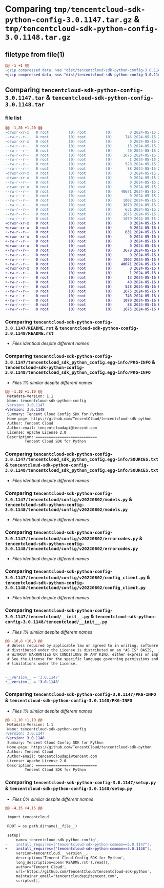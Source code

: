 # Comparing `tmp/tencentcloud-sdk-python-config-3.0.1147.tar.gz` & `tmp/tencentcloud-sdk-python-config-3.0.1148.tar.gz`

## filetype from file(1)

```diff
@@ -1 +1 @@
-gzip compressed data, was "dist/tencentcloud-sdk-python-config-3.0.1147.tar", last modified: Wed May 15 21:14:44 2024, max compression
+gzip compressed data, was "dist/tencentcloud-sdk-python-config-3.0.1148.tar", last modified: Thu May 16 08:09:46 2024, max compression
```

## Comparing `tencentcloud-sdk-python-config-3.0.1147.tar` & `tencentcloud-sdk-python-config-3.0.1148.tar`

### file list

```diff
@@ -1,20 +1,20 @@
-drwxr-xr-x   0 root         (0) root         (0)        0 2024-05-15 21:14:44.000000 tencentcloud-sdk-python-config-3.0.1147/
--rw-r--r--   0 root         (0) root         (0)      746 2024-05-15 21:14:44.000000 tencentcloud-sdk-python-config-3.0.1147/README.rst
-drwxr-xr-x   0 root         (0) root         (0)        0 2024-05-15 21:14:44.000000 tencentcloud-sdk-python-config-3.0.1147/tencentcloud_sdk_python_config.egg-info/
--rw-r--r--   0 root         (0) root         (0)       13 2024-05-15 21:14:44.000000 tencentcloud-sdk-python-config-3.0.1147/tencentcloud_sdk_python_config.egg-info/top_level.txt
--rw-r--r--   0 root         (0) root         (0)       40 2024-05-15 21:14:44.000000 tencentcloud-sdk-python-config-3.0.1147/tencentcloud_sdk_python_config.egg-info/requires.txt
--rw-r--r--   0 root         (0) root         (0)     1675 2024-05-15 21:14:44.000000 tencentcloud-sdk-python-config-3.0.1147/tencentcloud_sdk_python_config.egg-info/PKG-INFO
--rw-r--r--   0 root         (0) root         (0)        1 2024-05-15 21:14:44.000000 tencentcloud-sdk-python-config-3.0.1147/tencentcloud_sdk_python_config.egg-info/dependency_links.txt
--rw-r--r--   0 root         (0) root         (0)      528 2024-05-15 21:14:44.000000 tencentcloud-sdk-python-config-3.0.1147/tencentcloud_sdk_python_config.egg-info/SOURCES.txt
--rw-r--r--   0 root         (0) root         (0)       88 2024-05-15 21:14:44.000000 tencentcloud-sdk-python-config-3.0.1147/setup.cfg
-drwxr-xr-x   0 root         (0) root         (0)        0 2024-05-15 21:14:44.000000 tencentcloud-sdk-python-config-3.0.1147/tencentcloud/
-drwxr-xr-x   0 root         (0) root         (0)        0 2024-05-15 21:14:44.000000 tencentcloud-sdk-python-config-3.0.1147/tencentcloud/config/
--rw-r--r--   0 root         (0) root         (0)        0 2024-05-15 21:14:44.000000 tencentcloud-sdk-python-config-3.0.1147/tencentcloud/config/__init__.py
-drwxr-xr-x   0 root         (0) root         (0)        0 2024-05-15 21:14:44.000000 tencentcloud-sdk-python-config-3.0.1147/tencentcloud/config/v20220802/
--rw-r--r--   0 root         (0) root         (0)    40671 2024-05-15 21:14:44.000000 tencentcloud-sdk-python-config-3.0.1147/tencentcloud/config/v20220802/models.py
--rw-r--r--   0 root         (0) root         (0)        0 2024-05-15 21:14:44.000000 tencentcloud-sdk-python-config-3.0.1147/tencentcloud/config/v20220802/__init__.py
--rw-r--r--   0 root         (0) root         (0)     1002 2024-05-15 21:14:44.000000 tencentcloud-sdk-python-config-3.0.1147/tencentcloud/config/v20220802/errorcodes.py
--rw-r--r--   0 root         (0) root         (0)     3670 2024-05-15 21:14:44.000000 tencentcloud-sdk-python-config-3.0.1147/tencentcloud/config/v20220802/config_client.py
--rw-r--r--   0 root         (0) root         (0)      631 2024-05-15 21:14:44.000000 tencentcloud-sdk-python-config-3.0.1147/tencentcloud/__init__.py
--rw-r--r--   0 root         (0) root         (0)     1675 2024-05-15 21:14:44.000000 tencentcloud-sdk-python-config-3.0.1147/PKG-INFO
--rw-r--r--   0 root         (0) root         (0)     1079 2024-05-15 21:14:44.000000 tencentcloud-sdk-python-config-3.0.1147/setup.py
+drwxr-xr-x   0 root         (0) root         (0)        0 2024-05-16 08:09:46.000000 tencentcloud-sdk-python-config-3.0.1148/
+drwxr-xr-x   0 root         (0) root         (0)        0 2024-05-16 08:09:46.000000 tencentcloud-sdk-python-config-3.0.1148/tencentcloud/
+-rw-r--r--   0 root         (0) root         (0)      631 2024-05-16 08:09:45.000000 tencentcloud-sdk-python-config-3.0.1148/tencentcloud/__init__.py
+drwxr-xr-x   0 root         (0) root         (0)        0 2024-05-16 08:09:46.000000 tencentcloud-sdk-python-config-3.0.1148/tencentcloud/config/
+-rw-r--r--   0 root         (0) root         (0)        0 2024-05-16 08:09:45.000000 tencentcloud-sdk-python-config-3.0.1148/tencentcloud/config/__init__.py
+drwxr-xr-x   0 root         (0) root         (0)        0 2024-05-16 08:09:46.000000 tencentcloud-sdk-python-config-3.0.1148/tencentcloud/config/v20220802/
+-rw-r--r--   0 root         (0) root         (0)     3670 2024-05-16 08:09:45.000000 tencentcloud-sdk-python-config-3.0.1148/tencentcloud/config/v20220802/config_client.py
+-rw-r--r--   0 root         (0) root         (0)        0 2024-05-16 08:09:45.000000 tencentcloud-sdk-python-config-3.0.1148/tencentcloud/config/v20220802/__init__.py
+-rw-r--r--   0 root         (0) root         (0)     1002 2024-05-16 08:09:45.000000 tencentcloud-sdk-python-config-3.0.1148/tencentcloud/config/v20220802/errorcodes.py
+-rw-r--r--   0 root         (0) root         (0)    40671 2024-05-16 08:09:45.000000 tencentcloud-sdk-python-config-3.0.1148/tencentcloud/config/v20220802/models.py
+drwxr-xr-x   0 root         (0) root         (0)        0 2024-05-16 08:09:46.000000 tencentcloud-sdk-python-config-3.0.1148/tencentcloud_sdk_python_config.egg-info/
+-rw-r--r--   0 root         (0) root         (0)        1 2024-05-16 08:09:46.000000 tencentcloud-sdk-python-config-3.0.1148/tencentcloud_sdk_python_config.egg-info/dependency_links.txt
+-rw-r--r--   0 root         (0) root         (0)       13 2024-05-16 08:09:46.000000 tencentcloud-sdk-python-config-3.0.1148/tencentcloud_sdk_python_config.egg-info/top_level.txt
+-rw-r--r--   0 root         (0) root         (0)       40 2024-05-16 08:09:46.000000 tencentcloud-sdk-python-config-3.0.1148/tencentcloud_sdk_python_config.egg-info/requires.txt
+-rw-r--r--   0 root         (0) root         (0)      528 2024-05-16 08:09:46.000000 tencentcloud-sdk-python-config-3.0.1148/tencentcloud_sdk_python_config.egg-info/SOURCES.txt
+-rw-r--r--   0 root         (0) root         (0)     1675 2024-05-16 08:09:46.000000 tencentcloud-sdk-python-config-3.0.1148/tencentcloud_sdk_python_config.egg-info/PKG-INFO
+-rw-r--r--   0 root         (0) root         (0)      746 2024-05-16 08:09:45.000000 tencentcloud-sdk-python-config-3.0.1148/README.rst
+-rw-r--r--   0 root         (0) root         (0)     1079 2024-05-16 08:09:45.000000 tencentcloud-sdk-python-config-3.0.1148/setup.py
+-rw-r--r--   0 root         (0) root         (0)       88 2024-05-16 08:09:46.000000 tencentcloud-sdk-python-config-3.0.1148/setup.cfg
+-rw-r--r--   0 root         (0) root         (0)     1675 2024-05-16 08:09:46.000000 tencentcloud-sdk-python-config-3.0.1148/PKG-INFO
```

### Comparing `tencentcloud-sdk-python-config-3.0.1147/README.rst` & `tencentcloud-sdk-python-config-3.0.1148/README.rst`

 * *Files identical despite different names*

### Comparing `tencentcloud-sdk-python-config-3.0.1147/tencentcloud_sdk_python_config.egg-info/PKG-INFO` & `tencentcloud-sdk-python-config-3.0.1148/tencentcloud_sdk_python_config.egg-info/PKG-INFO`

 * *Files 1% similar despite different names*

```diff
@@ -1,10 +1,10 @@
 Metadata-Version: 1.1
 Name: tencentcloud-sdk-python-config
-Version: 3.0.1147
+Version: 3.0.1148
 Summary: Tencent Cloud Config SDK for Python
 Home-page: https://github.com/TencentCloud/tencentcloud-sdk-python
 Author: Tencent Cloud
 Author-email: tencentcloudapi@tencent.com
 License: Apache License 2.0
 Description: ============================
         Tencent Cloud SDK for Python
```

### Comparing `tencentcloud-sdk-python-config-3.0.1147/tencentcloud_sdk_python_config.egg-info/SOURCES.txt` & `tencentcloud-sdk-python-config-3.0.1148/tencentcloud_sdk_python_config.egg-info/SOURCES.txt`

 * *Files identical despite different names*

### Comparing `tencentcloud-sdk-python-config-3.0.1147/tencentcloud/config/v20220802/models.py` & `tencentcloud-sdk-python-config-3.0.1148/tencentcloud/config/v20220802/models.py`

 * *Files identical despite different names*

### Comparing `tencentcloud-sdk-python-config-3.0.1147/tencentcloud/config/v20220802/errorcodes.py` & `tencentcloud-sdk-python-config-3.0.1148/tencentcloud/config/v20220802/errorcodes.py`

 * *Files identical despite different names*

### Comparing `tencentcloud-sdk-python-config-3.0.1147/tencentcloud/config/v20220802/config_client.py` & `tencentcloud-sdk-python-config-3.0.1148/tencentcloud/config/v20220802/config_client.py`

 * *Files identical despite different names*

### Comparing `tencentcloud-sdk-python-config-3.0.1147/tencentcloud/__init__.py` & `tencentcloud-sdk-python-config-3.0.1148/tencentcloud/__init__.py`

 * *Files 1% similar despite different names*

```diff
@@ -10,8 +10,8 @@
 # Unless required by applicable law or agreed to in writing, software
 # distributed under the License is distributed on an "AS IS" BASIS,
 # WITHOUT WARRANTIES OR CONDITIONS OF ANY KIND, either express or implied.
 # See the License for the specific language governing permissions and
 # limitations under the License.
 
 
-__version__ = '3.0.1147'
+__version__ = '3.0.1148'
```

### Comparing `tencentcloud-sdk-python-config-3.0.1147/PKG-INFO` & `tencentcloud-sdk-python-config-3.0.1148/PKG-INFO`

 * *Files 1% similar despite different names*

```diff
@@ -1,10 +1,10 @@
 Metadata-Version: 1.1
 Name: tencentcloud-sdk-python-config
-Version: 3.0.1147
+Version: 3.0.1148
 Summary: Tencent Cloud Config SDK for Python
 Home-page: https://github.com/TencentCloud/tencentcloud-sdk-python
 Author: Tencent Cloud
 Author-email: tencentcloudapi@tencent.com
 License: Apache License 2.0
 Description: ============================
         Tencent Cloud SDK for Python
```

### Comparing `tencentcloud-sdk-python-config-3.0.1147/setup.py` & `tencentcloud-sdk-python-config-3.0.1148/setup.py`

 * *Files 0% similar despite different names*

```diff
@@ -4,15 +4,15 @@
 
 import tencentcloud
 
 ROOT = os.path.dirname(__file__)
 
 setup(
     name='tencentcloud-sdk-python-config',
-    install_requires=["tencentcloud-sdk-python-common==3.0.1147"],
+    install_requires=["tencentcloud-sdk-python-common==3.0.1148"],
     version=tencentcloud.__version__,
     description='Tencent Cloud Config SDK for Python',
     long_description=open('README.rst').read(),
     author='Tencent Cloud',
     url='https://github.com/TencentCloud/tencentcloud-sdk-python',
     maintainer_email="tencentcloudapi@tencent.com",
     scripts=[],
```

